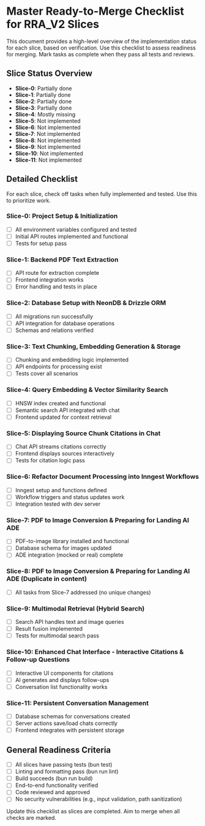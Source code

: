 # Master Ready-to-Merge Checklist for RRA_V2 Slices

This document provides a high-level overview of the implementation status for each slice, based on verification. Use this checklist to assess readiness for merging. Mark tasks as complete when they pass all tests and reviews.

## Slice Status Overview
- **Slice-0**: Partially done
- **Slice-1**: Partially done
- **Slice-2**: Partially done
- **Slice-3**: Partially done
- **Slice-4**: Mostly missing
- **Slice-5**: Not implemented
- **Slice-6**: Not implemented
- **Slice-7**: Not implemented
- **Slice-8**: Not implemented
- **Slice-9**: Not implemented
- **Slice-10**: Not implemented
- **Slice-11**: Not implemented

## Detailed Checklist
For each slice, check off tasks when fully implemented and tested. Use this to prioritize work.

### Slice-0: Project Setup & Initialization
- [ ] All environment variables configured and tested
- [ ] Initial API routes implemented and functional
- [ ] Tests for setup pass

### Slice-1: Backend PDF Text Extraction
- [ ] API route for extraction complete
- [ ] Frontend integration works
- [ ] Error handling and tests in place

### Slice-2: Database Setup with NeonDB & Drizzle ORM
- [ ] All migrations run successfully
- [ ] API integration for database operations
- [ ] Schemas and relations verified

### Slice-3: Text Chunking, Embedding Generation & Storage
- [ ] Chunking and embedding logic implemented
- [ ] API endpoints for processing exist
- [ ] Tests cover all scenarios

### Slice-4: Query Embedding & Vector Similarity Search
- [ ] HNSW index created and functional
- [ ] Semantic search API integrated with chat
- [ ] Frontend updated for context retrieval

### Slice-5: Displaying Source Chunk Citations in Chat
- [ ] Chat API streams citations correctly
- [ ] Frontend displays sources interactively
- [ ] Tests for citation logic pass

### Slice-6: Refactor Document Processing into Inngest Workflows
- [ ] Inngest setup and functions defined
- [ ] Workflow triggers and status updates work
- [ ] Integration tested with dev server

### Slice-7: PDF to Image Conversion & Preparing for Landing AI ADE
- [ ] PDF-to-image library installed and functional
- [ ] Database schema for images updated
- [ ] ADE integration (mocked or real) complete

### Slice-8: PDF to Image Conversion & Preparing for Landing AI ADE (Duplicate in content)
- [ ] All tasks from Slice-7 addressed (no unique changes)

### Slice-9: Multimodal Retrieval (Hybrid Search)
- [ ] Search API handles text and image queries
- [ ] Result fusion implemented
- [ ] Tests for multimodal search pass

### Slice-10: Enhanced Chat Interface - Interactive Citations & Follow-up Questions
- [ ] Interactive UI components for citations
- [ ] AI generates and displays follow-ups
- [ ] Conversation list functionality works

### Slice-11: Persistent Conversation Management
- [ ] Database schemas for conversations created
- [ ] Server actions save/load chats correctly
- [ ] Frontend integrates with persistent storage

## General Readiness Criteria
- [ ] All slices have passing tests (bun test)
- [ ] Linting and formatting pass (bun run lint)
- [ ] Build succeeds (bun run build)
- [ ] End-to-end functionality verified
- [ ] Code reviewed and approved
- [ ] No security vulnerabilities (e.g., input validation, path sanitization)

Update this checklist as slices are completed. Aim to merge when all checks are marked.
